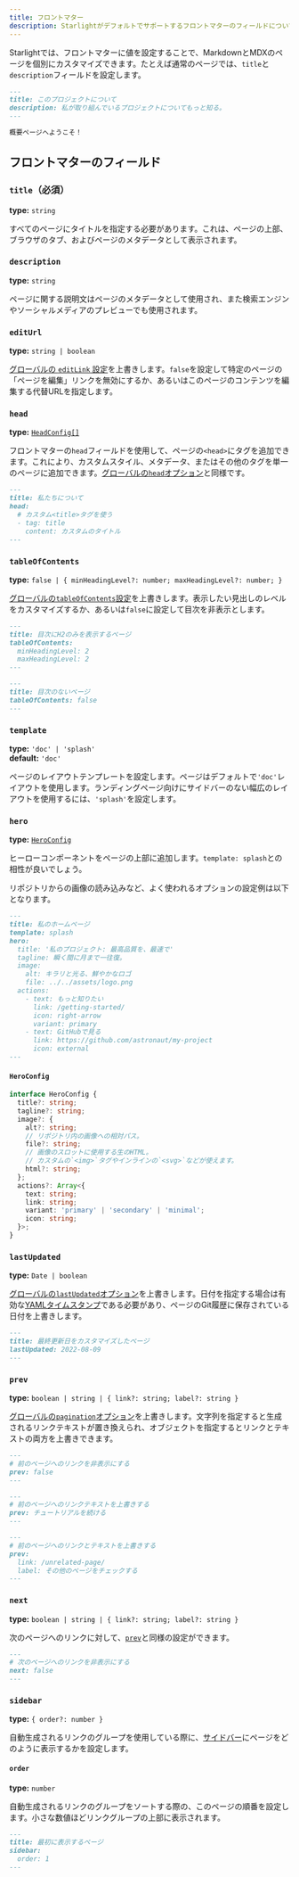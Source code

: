 ```yaml
---
title: フロントマター
description: Starlightがデフォルトでサポートするフロントマターのフィールドについて。
---
```


Starlightでは、フロントマターに値を設定することで、MarkdownとMDXのページを個別にカスタマイズできます。たとえば通常のページでは、`title`と`description`フィールドを設定します。

```md
---
title: このプロジェクトについて
description: 私が取り組んでいるプロジェクトについてもっと知る。
---

概要ページへようこそ！
```

## フロントマターのフィールド

### `title`（必須）

**type:** `string`

すべてのページにタイトルを指定する必要があります。これは、ページの上部、ブラウザのタブ、およびページのメタデータとして表示されます。

### `description`

**type:** `string`

ページに関する説明文はページのメタデータとして使用され、また検索エンジンやソーシャルメディアのプレビューでも使用されます。

### `editUrl`

**type:** `string | boolean`

[グローバルの `editLink` 設定](/ja/reference/configuration/#editlink)を上書きします。`false`を設定して特定のページの「ページを編集」リンクを無効にするか、あるいはこのページのコンテンツを編集する代替URLを指定します。

### `head`

**type:** [`HeadConfig[]`](/ja/reference/configuration/#headconfig)

フロントマターの`head`フィールドを使用して、ページの`<head>`にタグを追加できます。これにより、カスタムスタイル、メタデータ、またはその他のタグを単一のページに追加できます。[グローバルの`head`オプション](/ja/reference/configuration/#head)と同様です。

```md
---
title: 私たちについて
head:
  # カスタム<title>タグを使う
  - tag: title
    content: カスタムのタイトル
---
```

### `tableOfContents`

**type:** `false | { minHeadingLevel?: number; maxHeadingLevel?: number; }`

[グローバルの`tableOfContents`設定](/ja/reference/configuration/#tableofcontents)を上書きします。表示したい見出しのレベルをカスタマイズするか、あるいは`false`に設定して目次を非表示とします。

```md
---
title: 目次にH2のみを表示するページ
tableOfContents:
  minHeadingLevel: 2
  maxHeadingLevel: 2
---
```

```md
---
title: 目次のないページ
tableOfContents: false
---
```

### `template`

**type:** `'doc' | 'splash'`  
**default:** `'doc'`

ページのレイアウトテンプレートを設定します。ページはデフォルトで`'doc'`レイアウトを使用します。ランディングページ向けにサイドバーのない幅広のレイアウトを使用するには、`'splash'`を設定します。

### `hero`

**type:** [`HeroConfig`](#heroconfig)

ヒーローコンポーネントをページの上部に追加します。`template: splash`との相性が良いでしょう。

リポジトリからの画像の読み込みなど、よく使われるオプションの設定例は以下となります。

```md
---
title: 私のホームページ
template: splash
hero:
  title: '私のプロジェクト: 最高品質を、最速で'
  tagline: 瞬く間に月まで一往復。
  image:
    alt: キラリと光る、鮮やかなロゴ
    file: ../../assets/logo.png
  actions:
    - text: もっと知りたい
      link: /getting-started/
      icon: right-arrow
      variant: primary
    - text: GitHubで見る
      link: https://github.com/astronaut/my-project
      icon: external
---
```

#### `HeroConfig`

```ts
interface HeroConfig {
  title?: string;
  tagline?: string;
  image?: {
    alt?: string;
    // リポジトリ内の画像への相対パス。
    file?: string;
    // 画像のスロットに使用する生のHTML。
    // カスタムの`<img>`タグやインラインの`<svg>`などが使えます。
    html?: string;
  };
  actions?: Array<{
    text: string;
    link: string;
    variant: 'primary' | 'secondary' | 'minimal';
    icon: string;
  }>;
}
```

### `lastUpdated`

**type:** `Date | boolean`

[グローバルの`lastUpdated`オプション](/ja/reference/configuration/#lastupdated)を上書きします。日付を指定する場合は有効な[YAMLタイムスタンプ](https://yaml.org/type/timestamp.html)である必要があり、ページのGit履歴に保存されている日付を上書きします。

```md
---
title: 最終更新日をカスタマイズしたページ
lastUpdated: 2022-08-09
---
```

### `prev`

**type:** `boolean | string | { link?: string; label?: string }`

[グローバルの`pagination`オプション](/ja/reference/configuration/#pagination)を上書きします。文字列を指定すると生成されるリンクテキストが置き換えられ、オブジェクトを指定するとリンクとテキストの両方を上書きできます。

```md
---
# 前のページへのリンクを非表示にする
prev: false
---
```

```md
---
# 前のページへのリンクテキストを上書きする
prev: チュートリアルを続ける
---
```

```md
---
# 前のページへのリンクとテキストを上書きする
prev:
  link: /unrelated-page/
  label: その他のページをチェックする
---
```

### `next`

**type:** `boolean | string | { link?: string; label?: string }`

次のページへのリンクに対して、[`prev`](#prev)と同様の設定ができます。

```md
---
# 次のページへのリンクを非表示にする
next: false
---
```

### `sidebar`

**type:** `{ order?: number }`

自動生成されるリンクのグループを使用している際に、[サイドバー](/ja/reference/configuration/#sidebar)にページをどのように表示するかを設定します。

#### `order`

**type:** `number`

自動生成されるリンクのグループをソートする際の、このページの順番を設定します。小さな数値ほどリンクグループの上部に表示されます。

```md
---
title: 最初に表示するページ
sidebar:
  order: 1
---
```
